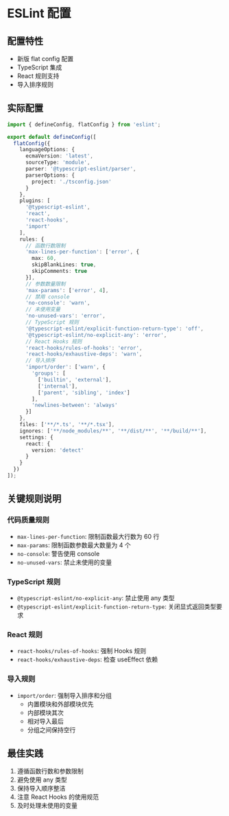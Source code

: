 # ESLint 配置

## 配置特性
- 新版 flat config 配置
- TypeScript 集成
- React 规则支持
- 导入排序规则

## 实际配置
```typescript
import { defineConfig, flatConfig } from 'eslint';

export default defineConfig([
  flatConfig({
    languageOptions: {
      ecmaVersion: 'latest',
      sourceType: 'module',
      parser: '@typescript-eslint/parser',
      parserOptions: {
        project: './tsconfig.json'
      }
    },
    plugins: [
      '@typescript-eslint',
      'react',
      'react-hooks',
      'import'
    ],
    rules: {
      // 函数行数限制
      'max-lines-per-function': ['error', { 
        max: 60,
        skipBlankLines: true,
        skipComments: true 
      }],
      // 参数数量限制
      'max-params': ['error', 4],
      // 禁用 console
      'no-console': 'warn',
      // 未使用变量
      'no-unused-vars': 'error',
      // TypeScript 规则
      '@typescript-eslint/explicit-function-return-type': 'off',
      '@typescript-eslint/no-explicit-any': 'error',
      // React Hooks 规则
      'react-hooks/rules-of-hooks': 'error',
      'react-hooks/exhaustive-deps': 'warn',
      // 导入排序
      'import/order': ['warn', {
        'groups': [
          ['builtin', 'external'],
          ['internal'],
          ['parent', 'sibling', 'index']
        ],
        'newlines-between': 'always'
      }]
    },
    files: ['**/*.ts', '**/*.tsx'],
    ignores: ['**/node_modules/**', '**/dist/**', '**/build/**'],
    settings: {
      react: {
        version: 'detect'
      }
    }
  })
]);
```

## 关键规则说明

### 代码质量规则
- `max-lines-per-function`: 限制函数最大行数为 60 行
- `max-params`: 限制函数参数最大数量为 4 个
- `no-console`: 警告使用 console
- `no-unused-vars`: 禁止未使用的变量

### TypeScript 规则
- `@typescript-eslint/no-explicit-any`: 禁止使用 any 类型
- `@typescript-eslint/explicit-function-return-type`: 关闭显式返回类型要求

### React 规则
- `react-hooks/rules-of-hooks`: 强制 Hooks 规则
- `react-hooks/exhaustive-deps`: 检查 useEffect 依赖

### 导入规则
- `import/order`: 强制导入排序和分组
  - 内置模块和外部模块优先
  - 内部模块其次
  - 相对导入最后
  - 分组之间保持空行

## 最佳实践
1. 遵循函数行数和参数限制
2. 避免使用 any 类型
3. 保持导入顺序整洁
4. 注意 React Hooks 的使用规范
5. 及时处理未使用的变量 